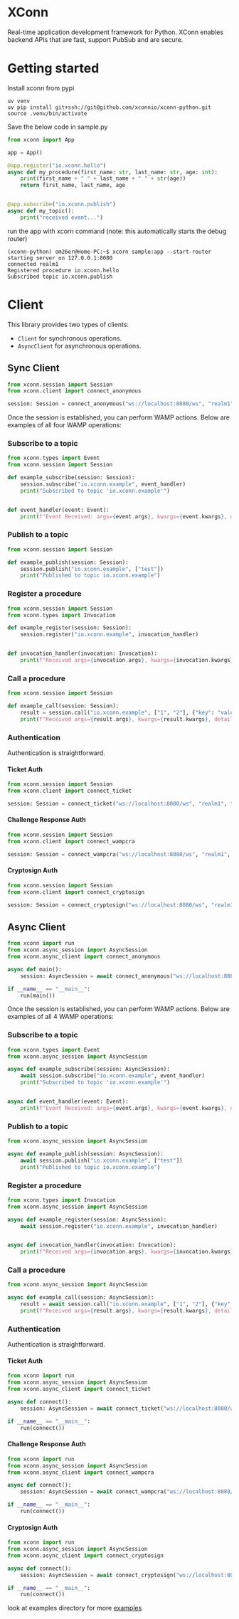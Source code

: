 # XConn
Real-time application development framework for Python. XConn enables backend APIs that are fast, support PubSub and
are secure.

# Getting started
Install xconn from pypi
```shell
uv venv
uv pip install git+ssh://git@github.com/xconnio/xconn-python.git
source .venv/bin/activate
```

Save the below code in sample.py
```python
from xconn import App

app = App()

@app.register("io.xconn.hello")
async def my_procedure(first_name: str, last_name: str, age: int):
    print(first_name + " " + last_name + " " + str(age))
    return first_name, last_name, age


@app.subscribe("io.xconn.publish")
async def my_topic():
    print("received event...")
```
run the app with xcorn command (note: this automatically starts the debug router)
```shell
(xconn-python) om26er@Home-PC:~$ xcorn sample:app --start-router
starting server on 127.0.0.1:8080
connected realm1
Registered procedure io.xconn.hello
Subscribed topic io.xconn.publish
```

# Client
This library provides two types of clients:
* `Client` for synchronous operations.
* `AsyncClient` for asynchronous operations.

## Sync Client
```python
from xconn.session import Session
from xconn.client import connect_anonymous

session: Session = connect_anonymous("ws://localhost:8080/ws", "realm1")
```
Once the session is established, you can perform WAMP actions. Below are examples of all four WAMP
operations:

### Subscribe to a topic
```python
from xconn.types import Event
from xconn.session import Session

def example_subscribe(session: Session):
    session.subscribe("io.xconn.example", event_handler)
    print("Subscribed to topic 'io.xconn.example'")


def event_handler(event: Event):
    print(f"Event Received: args={event.args}, kwargs={event.kwargs}, details={event.details}")
```

### Publish to a topic
```python
from xconn.session import Session

def example_publish(session: Session):
    session.publish("io.xconn.example", ["test"])
    print("Published to topic io.xconn.example")
```

### Register a procedure
```python
from xconn.session import Session
from xconn.types import Invocation

def example_register(session: Session):
    session.register("io.xconn.example", invocation_handler)


def invocation_handler(invocation: Invocation):
    print(f"Received args={invocation.args}, kwargs={invocation.kwargs}, details={invocation.details}")
```

### Call a procedure
```python
from xconn.session import Session

def example_call(session: Session):
    result = session.call("io.xconn.example", ["1", "2"], {"key": "value"})
    print(f"Received args={result.args}, kwargs={result.kwargs}, details={result.details}")
```

### Authentication
Authentication is straightforward.

#### Ticket Auth
```python
from xconn.session import Session
from xconn.client import connect_ticket

session: Session = connect_ticket("ws://localhost:8080/ws", "realm1", "authid", "ticket")
```

#### Challenge Response Auth
```python
from xconn.session import Session
from xconn.client import connect_wampcra

session: Session = connect_wampcra("ws://localhost:8080/ws", "realm1", "authid", "secret")
```

#### Cryptosign Auth
```python
from xconn.session import Session
from xconn.client import connect_cryptosign

session: Session = connect_cryptosign("ws://localhost:8080/ws", "realm1", "authid", "d850fff4ff199875c01d3e652e7205309dba2f053ae813c3d277609150adff13")
```

## Async Client
```python
from xconn import run
from xconn.async_session import AsyncSession
from xconn.async_client import connect_anonymous

async def main():
    session: AsyncSession = await connect_anonymous("ws://localhost:8080/ws", "realm1")

if __name__ == "__main__":
    run(main())
```
Once the session is established, you can perform WAMP actions. Below are examples of all 4 WAMP
operations:

### Subscribe to a topic
```python
from xconn.types import Event
from xconn.async_session import AsyncSession

async def example_subscribe(session: AsyncSession):
    await session.subscribe("io.xconn.example", event_handler)
    print("Subscribed to topic 'io.xconn.example'")


async def event_handler(event: Event):
    print(f"Event Received: args={event.args}, kwargs={event.kwargs}, details={event.details}")
```

### Publish to a topic
```python
from xconn.async_session import AsyncSession

async def example_publish(session: AsyncSession):
    await session.publish("io.xconn.example", ["test"])
    print("Published to topic io.xconn.example")
```

### Register a procedure
```python
from xconn.types import Invocation
from xconn.async_session import AsyncSession

async def example_register(session: AsyncSession):
    await session.register("io.xconn.example", invocation_handler)


async def invocation_handler(invocation: Invocation):
    print(f"Received args={invocation.args}, kwargs={invocation.kwargs}, details={invocation.details}")
```

### Call a procedure
```python
from xconn.async_session import AsyncSession

async def example_call(session: AsyncSession):
    result = await session.call("io.xconn.example", ["1", "2"], {"key": "value"})
    print(f"Received args={result.args}, kwargs={result.kwargs}, details={result.details}")
```

### Authentication
Authentication is straightforward.

#### Ticket Auth
```python
from xconn import run
from xconn.async_session import AsyncSession
from xconn.async_client import connect_ticket

async def connect():
    session: AsyncSession = await connect_ticket("ws://localhost:8080/ws", "realm1", "authid", "ticket")

if __name__ == "__main__":
    run(connect())
```

#### Challenge Response Auth
```python
from xconn import run
from xconn.async_session import AsyncSession
from xconn.async_client import connect_wampcra

async def connect():
    session: AsyncSession = await connect_wampcra("ws://localhost:8080/ws", "realm1", "authid", "secret")

if __name__ == "__main__":
    run(connect())
```

#### Cryptosign Auth
```python
from xconn import run
from xconn.async_session import AsyncSession
from xconn.async_client import connect_cryptosign

async def connect():
    session: AsyncSession = await connect_cryptosign("ws://localhost:8080/ws", "realm1", "authid", "d850fff4ff199875c01d3e652e7205309dba2f053ae813c3d277609150adff13")

if __name__ == "__main__":
    run(connect())
```

look at examples directory for more [examples](examples)
